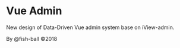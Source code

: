 Vue Admin
=========

New design of Data-Driven Vue admin system base on iView-admin.

By @fish-ball &copy;2018

